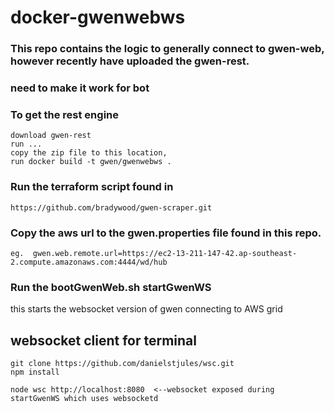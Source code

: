 # docker-gwenwebws

### This repo contains the logic to generally connect to gwen-web, however recently have uploaded the gwen-rest.
### need to make it work for bot

### To get the rest engine
```
download gwen-rest
run ...
copy the zip file to this location, 
run docker build -t gwen/gwenwebws .
```

### Run the terraform script found in
```
https://github.com/bradywood/gwen-scraper.git
```

### Copy the aws url to the gwen.properties file found in this repo.
```
eg.  gwen.web.remote.url=https://ec2-13-211-147-42.ap-southeast-2.compute.amazonaws.com:4444/wd/hub
```

### Run the bootGwenWeb.sh startGwenWS
this starts the websocket version of gwen connecting to AWS grid

## websocket client for terminal
```
git clone https://github.com/danielstjules/wsc.git
npm install

node wsc http://localhost:8080  <--websocket exposed during startGwenWS which uses websocketd
```
